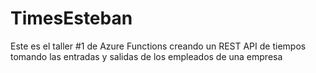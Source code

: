 # TimesEsteban
Este es el taller #1 de Azure Functions creando un REST API de tiempos tomando las entradas y salidas de los empleados de una empresa
